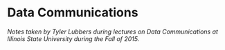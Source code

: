 Data Communications
===================

_Notes taken by_ *Tyler Lubbers* _during lectures on Data Communications at Illinois State University during the Fall of 2015._